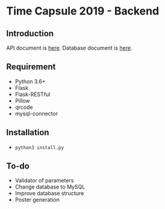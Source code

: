 # Time Capsule 2019 - Backend
## Introduction
API document is [here](./docs/API.md). Database document is [here](./docs/Database.md).

## Requirement
* Python 3.6+
* Flask
* Flask-RESTful
* Pillow
* qrcode
* mysql-connector

## Installation
* `python3 install.py` 

## To-do
* Validator of parameters
* Change database to MySQL
* Improve database structure
* Poster generation
